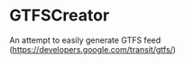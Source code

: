 GTFSCreator
===========

An attempt to easily generate GTFS feed (https://developers.google.com/transit/gtfs/)
